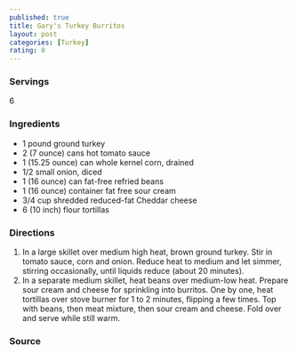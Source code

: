 ```yaml
---
published: true
title: Gary's Turkey Burritos
layout: post
categories: [Turkey]
rating: 0
---
```

### Servings
6

### Ingredients
- 1 pound ground turkey
- 2 (7 ounce) cans hot tomato sauce
- 1 (15.25 ounce) can whole kernel corn, drained
- 1/2 small onion, diced
- 1 (16 ounce) can fat-free refried beans
- 1 (16 ounce) container fat free sour cream
- 3/4 cup shredded reduced-fat Cheddar cheese
- 6 (10 inch) flour tortillas

### Directions
1. In a large skillet over medium high heat, brown ground turkey. Stir in tomato sauce, corn and onion. Reduce heat to medium and let simmer, stirring occasionally, until liquids reduce (about 20 minutes).
2. In a separate medium skillet, heat beans over medium-low heat. Prepare sour cream and cheese for sprinkling into burritos. One by one, heat tortillas over stove burner for 1 to 2 minutes, flipping a few times. Top with beans, then meat mixture, then sour cream and cheese. Fold over and serve while still warm.

### Source

